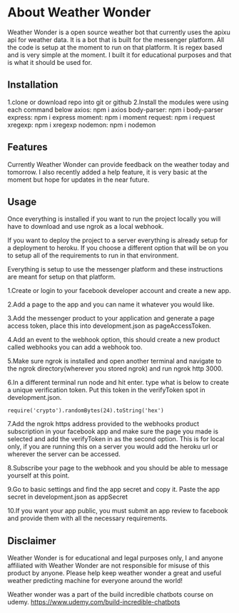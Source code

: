 #  About Weather Wonder
Weather Wonder is a open source weather bot that currently uses the apixu api for weather data. It is a bot that is built for the messenger platform. All the code is setup at the moment to run on that platform. It is regex based and is very simple at the moment. I built it for educational purposes and that is what it should be used for.

## Installation
1.clone or download repo into git or github
2.Install the modules were using each command below
axios: npm i axios
body-parser: npm i body-parser
express: npm i express
moment: npm i moment
request: npm i request
xregexp: npm i xregexp
nodemon: npm i nodemon


## Features

Currently Weather Wonder can provide feedback on the weather today and tomorrow.
I also recently added a help feature, it is very basic at the moment but hope for updates in the near future.

## Usage
Once everything is installed if you want to run the project locally you will have to download and use ngrok as a local webhook.

If you want to deploy the project to a server everything is already setup for a deployment to heroku. If you choose a different option that will be on you to setup all of the requirements to run in that environment.

Everything is setup to use the messenger platform and these instructions are meant for setup on that platform.

1.Create or login to your facebook developer account and create a new app.

2.Add a page to the app and you can name it whatever you would like.

3.Add the messenger product to your application and generate a page access token, place this into development.json as pageAccessToken.

4.Add an event to the webhook option, this should create a new product called webhooks you can add a webhook too.

5.Make sure ngrok is installed and open another terminal and navigate to the ngrok directory(wherever you stored ngrok) and run ngrok http 3000.

6.In a different terminal run node and hit enter. type what is below to create a unique verification token. Put this token in the verifyToken spot in development.json.
```
require('crypto').randomBytes(24).toString('hex')
```

7.Add the ngrok https address provided to the webhooks product subscription in your facebook app and make sure the page you made is selected and add the verifyToken in as the second option. This is for local only, if you are running this on a server you would add the heroku url or wherever the server can be accessed.

8.Subscribe your page to the webhook and you should be able to message yourself at this point.

9.Go to basic settings and find the app secret and copy it. Paste the app secret in development.json as appSecret

10.If you want your app public, you must submit an app review to facebook and provide them with all the necessary requirements.

## Disclaimer

Weather Wonder is for educational and legal purposes only, I and anyone affiliated with Weather Wonder are not responsible for misuse of this product by anyone. Please help keep weather wonder a great and useful weather predicting machine for everyone around the world! 

Weather wonder was a part of the build incredible chatbots course on udemy.
https://www.udemy.com/build-incredible-chatbots
